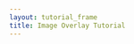 ```yaml
---
layout: tutorial_frame
title: Image Overlay Tutorial
---
```

<script>
	var map = L.map('map').setView([37.8, -96], 4);

	var osm = L.tileLayer('https://{s}.tile.openstreetmap.org/{z}/{x}/{y}.png', {
		maxZoom: 19,
		attribution: '&copy; <a href="http://www.openstreetmap.org/copyright">OpenStreetMap</a>'
	}).addTo(map);

	var imageUrl = 'https://maps.lib.utexas.edu/maps/historical/newark_nj_1922.jpg';
	var errorOverlayUrl = 'https://cdn-icons-png.flaticon.com/512/110/110686.png';
	var altText = 'Image of Newark, N.J. in 1922. Source: The University of Texas at Austin, UT Libraries Map Collection.';
	var latLngBounds = L.latLngBounds([[40.799311, -74.118464], [40.68202047785919, -74.33]]);

	var imageOverlay = L.imageOverlay(imageUrl, latLngBounds, {
		opacity: 0.8,
		errorOverlayUrl: errorOverlayUrl,
		alt: altText,
		interactive: true
	}).addTo(map);

	L.rectangle(latLngBounds).addTo(map);
	map.fitBounds(latLngBounds);
</script>
